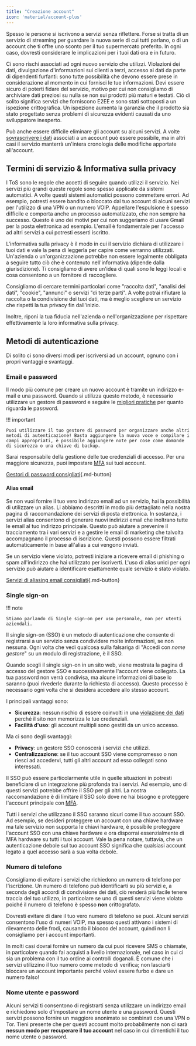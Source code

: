 ```yaml
---
title: "Creazione account"
icon: 'material/account-plus'
---
```


Spesso le persone si iscrivono a servizi senza riflettere. Forse si tratta di un servizio di streaming per guardare la nuova serie di cui tutti parlano, o di un account che ti offre uno sconto per il tuo supermercato preferito. In ogni caso, dovresti considerare le implicazioni per i tuoi dati ora e in futuro.

Ci sono rischi associati ad ogni nuovo servizio che utilizzi. Violazioni dei dati, divulgazione d'informazioni sui clienti a terzi, accesso ai dati da parte di dipendenti furfanti: sono tutte possibilità che devono essere prese in considerazione al momento in cui fornisci le tue informazioni. Devi essere sicuro di poterti fidare del servizio, motivo per cui non consigliamo di archiviare dati preziosi su nulla se non sui prodotti più maturi e testati. Ciò di solito significa servizi che forniscono E2EE e sono stati sottoposti a un ispezione crittografica. Un ispezione aumenta la garanzia che il prodotto sia stato progettato senza problemi di sicurezza evidenti causati da uno sviluppatore inesperto.

Può anche essere difficile eliminare gli account su alcuni servizi. A volte [sovrascrivere i dati](account-deletion.en.md#overwriting-account-information) associati a un account può essere possibile, ma in altri casi il servizio manterrà un'intera cronologia delle modifiche apportate all'account.

## Termini di servizio & Informativa sulla privacy

I ToS sono le regole che accetti di seguire quando utilizzi il servizio. Nei servizi più grandi queste regole sono spesso applicate da sistemi automatici. A volte questi sistemi automatici possono commettere errori. Ad esempio, potresti essere bandito o bloccato dal tuo account di alcuni servizi per l'utilizzo di una VPN o un numero VOIP. Appellare l'espulsione è spesso difficile e comporta anche un processo automatizzato, che non sempre ha successo. Questo è uno dei motivi per cui non suggeriamo di usare Gmail per la posta elettronica ad esempio. L'email è fondamentale per l'accesso ad altri servizi a cui potresti esserti iscritto.

L'informativa sulla privacy è il modo in cui il servizio dichiara di utilizzare i tuoi dati e vale la pena di leggerla per capire come verranno utilizzati. Un'azienda o un'organizzazione potrebbe non essere legalmente obbligata a seguire tutto ciò che è contenuto nell'informativa (dipende dalla giurisdizione). Ti consigliamo di avere un'idea di quali sono le leggi locali e cosa consentono a un fornitore di raccogliere.

Consigliamo di cercare termini particolari come "raccolta dati", "analisi dei dati", "cookie", "annunci" o servizi "di terze parti". A volte potrai rifiutare la raccolta o la condivisione dei tuoi dati, ma è meglio scegliere un servizio che rispetti la tua privacy fin dall'inizio.

Inoltre, riponi la tua fiducia nell'azienda o nell'organizzazione per rispettare effettivamente la loro informativa sulla privacy.

## Metodi di autenticazione

Di solito ci sono diversi modi per iscriversi ad un account, ognuno con i propri vantaggi e svantaggi.

### Email e password

Il modo più comune per creare un nuovo account è tramite un indirizzo e-mail e una password. Quando si utilizza questo metodo, è necessario utilizzare un gestore di password e seguire le [migliori pratiche](passwords-overview.md) per quanto riguarda le password.

!!! important

    Puoi utilizzare il tuo gestore di password per organizzare anche altri metodi di autenticazione! Basta aggiungere la nuova voce e compilare i campi appropriati, è possibile aggiungere note per cose come domande di sicurezza o una chiave di backup.

Sarai responsabile della gestione delle tue credenziali di accesso. Per una maggiore sicurezza, puoi impostare [MFA](multi-factor-authentication.md) sui tuoi account.

[Gestori di password consigliati](../passwords.md ""){.md-button}

#### Alias email

Se non vuoi fornire il tuo vero indirizzo email ad un servizio, hai la possibilità di utilizzare un alias. Li abbiamo descritti in modo più dettagliato nella nostra pagina di raccomandazione dei servizi di posta elettronica. In sostanza, i servizi alias consentono di generare nuovi indirizzi email che inoltrano tutte le email al tuo indirizzo principale. Questo può aiutare a prevenire il tracciamento tra i vari servizi e a gestire le email di marketing che talvolta accompagnano il processo di iscrizione. Questi possono essere filtrati automaticamente in base all'alias a cui vengono inviati.

Se un servizio viene violato, potresti iniziare a ricevere email di phishing o spam all'indirizzo che hai utilizzato per iscriverti. L'uso di alias unici per ogni servizio può aiutare a identificare esattamente quale servizio è stato violato.

[Servizi di aliasing email consigliati](../email.md#email-aliasing-services ""){.md-button}

### Single sign-on

!!! note

    Stiamo parlando di Single sign-on per uso personale, non per utenti aziendali.

Il single sign-on (SSO) è un metodo di autenticazione che consente di registrarsi a un servizio senza condividere molte informazioni, se non nessuna. Ogni volta che vedi qualcosa sulla falsariga di "Accedi con *nome gestore*" su un modulo di registrazione, è il SSO.

Quando scegli il single sign-on in un sito web, viene mostrata la pagina di accesso del gestore SSO e successivamente l'account viene collegato. La tua password non verrà condivisa, ma alcune informazioni di base lo saranno (puoi rivederle durante la richiesta di accesso). Questo processo è necessario ogni volta che si desidera accedere allo stesso account.

I principali vantaggi sono:

- **Sicurezza**: nessun rischio di essere coinvolti in una [violazione dei dati](https://en.wikipedia.org/wiki/Data_breach) perché il sito non memorizza le tue credenziali.
- **Facilità d'uso**: gli account multipli sono gestiti da un unico accesso.

Ma ci sono degli svantaggi:

- **Privacy**: un gestore SSO conoscerà i servizi che utilizzi.
- **Centralizzazione**: se il tuo account SSO viene compromesso o non riesci ad accedervi, tutti gli altri account ad esso collegati sono interessati.

Il SSO può essere particolarmente utile in quelle situazioni in potresti beneficiare di un integrazione più profonda tra i servizi. Ad esempio, uno di questi servizi potrebbe offrire il SSO per gli altri. La nostra raccomandazione è di limitare il SSO solo dove ne hai bisogno e proteggere l'account principale con [MFA](multi-factor-authentication.md).

Tutti i servizi che utilizzano il SSO saranno sicuri come il tuo account SSO. Ad esempio, se desideri proteggere un account con una chiave hardware ma tale servizio non supporta le chiavi hardware, è possibile proteggere l'account SSO con una chiave hardware e ora disporrai essenzialmente di MFA hardware su tutti i tuoi account. Vale la pena notare, tuttavia, che un autenticazione debole sul tuo account SSO significa che qualsiasi account legato a quel accesso sarà a sua volta debole.

### Numero di telefono

Consigliamo di evitare i servizi che richiedono un numero di telefono per l'iscrizione. Un numero di telefono può identificarti su più servizi e, a seconda degli accordi di condivisione dei dati, ciò renderà più facile tenere traccia del tuo utilizzo, in particolare se uno di questi servizi viene violato poiché il numero di telefono è spesso **non** crittografato.

Dovresti evitare di dare il tuo vero numero di telefono se puoi. Alcuni servizi consentono l'uso di numeri VOIP, ma spesso questi attivano i sistemi di rilevamento delle frodi, causando il blocco del account, quindi non li consigliamo per i account importanti.

In molti casi dovrai fornire un numero da cui puoi ricevere SMS o chiamate, in particolare quando fai acquisti a livello internazionale, nel caso in cui ci sia un problema con il tuo ordine ai controlli doganali. È comune che i servizi utilizzino il tuo numero come metodo di verifica; non lasciarti bloccare un account importante perché volevi essere furbo e dare un numero falso!

### Nome utente e password

Alcuni servizi ti consentono di registrarti senza utilizzare un indirizzo email e richiedono solo d'impostare un nome utente e una password. Questi servizi possono fornire un maggiore anonimato se combinati con una VPN o Tor. Tieni presente che per questi account molto probabilmente non ci sarà **nessun modo per recuperare il tuo account** nel caso in cui dimentichi il tuo nome utente o password.
